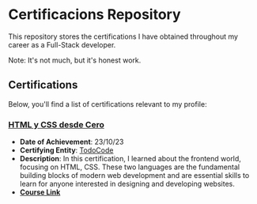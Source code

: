 # Certificacions Repository
This repository stores the certifications I have obtained throughout my career as a Full-Stack developer.

Note: It's not much, but it's honest work.

## Certifications

Below, you'll find a list of certifications relevant to my profile:

### [HTML y CSS desde Cero](https://github.com/Matias-Alanis/Certifications/blob/21842e83cbda36f5a584d1ca0d165c546b1599e0/CursodeHTMLyCSS.pdf)
- **Date of Achievement**: 23/10/23
- **Certifying Entity**: [TodoCode](https://www.todocodeacademy.com/)
- **Description**: In this certification, I learned about the frontend world, focusing on HTML, CSS.  These two languages are the fundamental building blocks of modern web development and are essential skills to learn for anyone interested in designing and developing websites.
- [**Course Link**](https://todocodeacademy.com/course/html-y-css-desde-cero/)